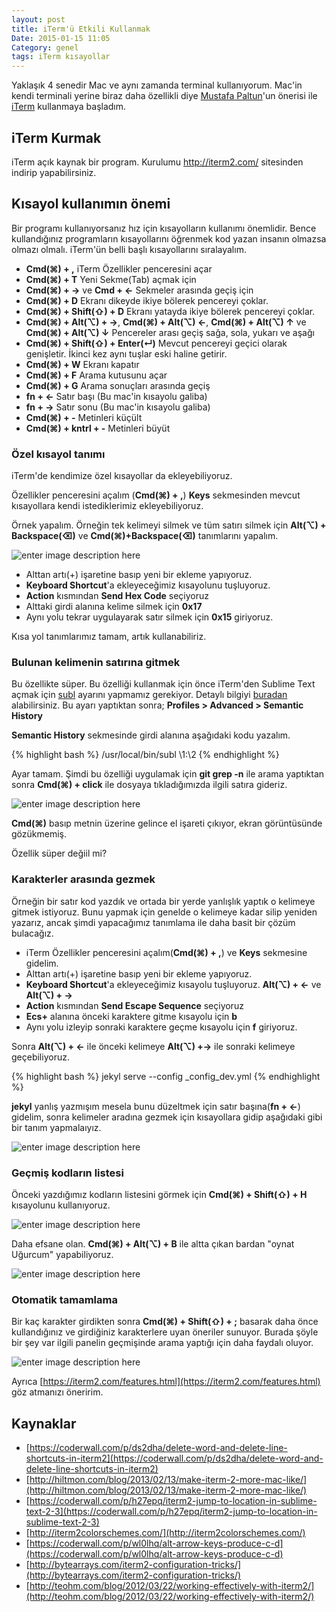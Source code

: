 ```yaml
---
layout: post
title: iTerm'ü Etkili Kullanmak
Date: 2015-01-15 11:05
Category: genel
tags: iTerm kısayollar
---
```


Yaklaşık 4 senedir Mac ve aynı zamanda terminal kullanıyorum. Mac'in kendi terminali yerine biraz daha özellikli diye [Mustafa Paltun](https://twitter.com/mpaltun)'un önerisi ile [iTerm](http://iterm2.com/) kullanmaya başladım. 

## iTerm Kurmak

iTerm açık kaynak bir program. Kurulumu http://iterm2.com/ sitesinden indirip yapabilirsiniz. 

## Kısayol kullanımın önemi

Bir programı kullanıyorsanız hız için kısayolların kullanımı önemlidir. Bence kullandığınız programların kısayollarını öğrenmek kod yazan insanın olmazsa olmazı olmalı. iTerm'ün belli başlı kısayollarını sıralayalım.

 - **Cmd(⌘) + ,**  iTerm Özellikler penceresini açar
 - **Cmd(⌘) + T**  Yeni Sekme(Tab) açmak için
 - **Cmd(⌘) + →** ve **Cmd + ←** Sekmeler arasında geçiş için
 - **Cmd(⌘) + D** Ekranı dikeyde ikiye bölerek pencereyi çoklar.
 - **Cmd(⌘) + Shift(⇧) + D** Ekranı yatayda ikiye bölerek pencereyi çoklar.
 - **Cmd(⌘) + Alt(⌥) + →**, **Cmd(⌘) + Alt(⌥) ←**, **Cmd(⌘) + Alt(⌥) ↑** ve **Cmd(⌘) + Alt(⌥) ↓** Pencereler arası geçiş sağa, sola, yukarı ve aşağı
 - **Cmd(⌘) + Shift(⇧) + Enter(↵)** Mevcut pencereyi geçici olarak genişletir. İkinci kez aynı tuşlar eski haline getirir.
 - **Cmd(⌘) + W** Ekranı kapatır
 - **Cmd(⌘) + F** Arama kutusunu açar
 - **Cmd(⌘) + G** Arama sonuçları arasında geçiş
 - **fn + ←** Satır başı (Bu mac'in kısayolu galiba)
 - **fn + →** Satır sonu (Bu mac'in kısayolu galiba)
 - **Cmd(⌘) + -** Metinleri küçült
 - **Cmd(⌘) + kntrl + -** Metinleri büyüt

### Özel kısayol tanımı

iTerm'de kendimize özel kısayollar da ekleyebiliyoruz. 

Özellikler penceresini açalım (**Cmd(⌘) + ,**) **Keys** sekmesinden mevcut kısayollara kendi istediklerimiz ekleyebiliyoruz.

Örnek yapalım. Örneğin tek kelimeyi silmek ve tüm satırı silmek için **Alt(⌥) + Backspace(⌫)** ve **Cmd(⌘)+Backspace(⌫)** tanımlarını yapalım. 

![enter image description here](http://fatihhayrioglu.com/images/iterm/iterm_ozel_kisayol.gif)

 - Alttan artı(+) işaretine basıp yeni bir ekleme yapıyoruz.
 - **Keyboard Shortcut**'a ekleyeceğimiz kısayolunu tuşluyoruz.
 - **Action** kısmından **Send Hex Code** seçiyoruz
 - Alttaki girdi alanına kelime silmek için **0x17**
 - Aynı yolu tekrar uygulayarak satır silmek için **0x15** giriyoruz.

Kısa yol tanımlarımız tamam, artık kullanabiliriz.

### Bulunan kelimenin satırına gitmek

Bu özellikte süper. Bu özelliği kullanmak için önce iTerm'den Sublime Text açmak için [subl](https://www.sublimetext.com/docs/3/osx_command_line.html) ayarını yapmamız gerekiyor.  Detaylı bilgiyi [buradan](http://ashleynolan.co.uk/blog/launching-sublime-from-the-terminal) alabilirsiniz. Bu ayarı yaptıktan sonra; **Profiles > Advanced > Semantic History**

**Semantic History** sekmesinde girdi alanına aşağıdaki kodu yazalım.

{% highlight bash %}
/usr/local/bin/subl \1:\2
{% endhighlight %}

Ayar tamam. Şimdi bu özelliği uygulamak için **git grep -n** ile arama yaptıktan sonra **Cmd(⌘) + click** ile dosyaya tıkladığımızda ilgili satıra gideriz.

![enter image description here](http://fatihhayrioglu.com/images/iterm/iterm_ilgili_satir_sublime.gif)

**Cmd(⌘)** basıp metnin üzerine gelince el işareti çıkıyor, ekran görüntüsünde gözükmemiş.

Özellik süper değiil mi?

### Karakterler arasında gezmek

Örneğin bir satır kod yazdık ve ortada bir yerde yanlışlık yaptık o kelimeye gitmek istiyoruz. Bunu yapmak için genelde o kelimeye kadar silip yeniden yazarız, ancak şimdi yapacağımız tanımlama ile daha basit bir çözüm bulacağız.

 - iTerm Özellikler penceresini açalım(**Cmd(⌘) + ,**) ve **Keys** sekmesine gidelim. 
 - Alttan artı(+) işaretine basıp yeni bir ekleme yapıyoruz.
 - **Keyboard Shortcut**'a ekleyeceğimiz kısayolu tuşluyoruz. **Alt(⌥) + ←** ve  **Alt(⌥) + →**
 - **Action** kısmından **Send Escape Sequence** seçiyoruz
 - **Ecs+** alanına önceki karaktere gitme kısayolu için **b**
 - Aynı yolu izleyip sonraki karaktere geçme kısayolu için **f** giriyoruz.

Sonra **Alt(⌥) + ←** ile önceki kelimeye **Alt(⌥) +→** ile sonraki kelimeye geçebiliyoruz.

{% highlight bash %}
jekyl serve --config _config_dev.yml
{% endhighlight %}

**jekyl** yanlış yazmışım mesela bunu düzeltmek için satır başına(**fn + ←**) gidelim, sonra kelimeler aradına gezmek için kısayollara gidip aşağıdaki gibi bir tanım yapmalaıyız.

![enter image description here](http://fatihhayrioglu.com/images/iterm/karakterler_arasi_gezinme.gif)

### Geçmiş kodların listesi

Önceki yazdığımız kodların listesini görmek için **Cmd(⌘) + Shift(⇧) + H** kısayolunu kullanıyoruz. 

![enter image description here](http://fatihhayrioglu.com/images/iterm/pastehistory.png)

Daha efsane olan. **Cmd(⌘) + Alt(⌥) + B** ile altta çıkan bardan "oynat Uğurcum" yapabiliyoruz.

![enter image description here](http://fatihhayrioglu.com/images/iterm/instantreplay.gif)

### Otomatik tamamlama

Bir kaç karakter girdikten sonra **Cmd(⌘) + Shift(⇧) + ;** basarak daha önce kullandığınız ve girdiğiniz karakterlere uyan öneriler sunuyor. Burada şöyle bir şey var ilgili panelin geçmişinde arama yaptığı için daha faydalı oluyor.

![enter image description here](http://fatihhayrioglu.com/images/iterm/autocomplete.png)

Ayrıca [https://iterm2.com/features.html](https://iterm2.com/features.html) göz atmanızı öneririm.

## Kaynaklar

 - [https://coderwall.com/p/ds2dha/delete-word-and-delete-line-shortcuts-in-iterm2](https://coderwall.com/p/ds2dha/delete-word-and-delete-line-shortcuts-in-iterm2)
 - [http://hiltmon.com/blog/2013/02/13/make-iterm-2-more-mac-like/](http://hiltmon.com/blog/2013/02/13/make-iterm-2-more-mac-like/)
 - [https://coderwall.com/p/h27epq/iterm2-jump-to-location-in-sublime-text-2-3](https://coderwall.com/p/h27epq/iterm2-jump-to-location-in-sublime-text-2-3)
 - [http://iterm2colorschemes.com/](http://iterm2colorschemes.com/)
 - [https://coderwall.com/p/wl0lhq/alt-arrow-keys-produce-c-d](https://coderwall.com/p/wl0lhq/alt-arrow-keys-produce-c-d)
 - [http://bytearrays.com/iterm2-configuration-tricks/](http://bytearrays.com/iterm2-configuration-tricks/)
 - [http://teohm.com/blog/2012/03/22/working-effectively-with-iterm2/](http://teohm.com/blog/2012/03/22/working-effectively-with-iterm2/)